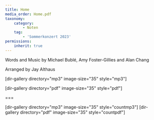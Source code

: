 ```yaml
---
title: Home
media_order: Home.pdf
taxonomy:
    category:
        - Noten
    tag:
        - 'Sommerkonzert 2023'
permissions:
    inherit: true
---
```


Words and Music by Michael Bublé, Amy Foster-Gillies and Alan Chang

Arranged by Jay Althaus

[dir-gallery directory="mp3" image-size="35" style="mp3"]

[dir-gallery directory="pdf" image-size="35" style="pdf"]

===

[dir-gallery directory="mp3" image-size="35" style="countmp3"]
[dir-gallery directory="pdf" image-size="35" style="countpdf"]